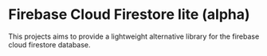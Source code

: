# Firebase Cloud Firestore lite (alpha)
This projects aims to provide a lightweight alternative library for the firebase cloud firestore database.
